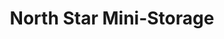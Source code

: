 ---
title: "North Star Mini-Storage"
url: /whitehorse/north-star-mini-storage-laberge-road-2/
shop: Mieten
---